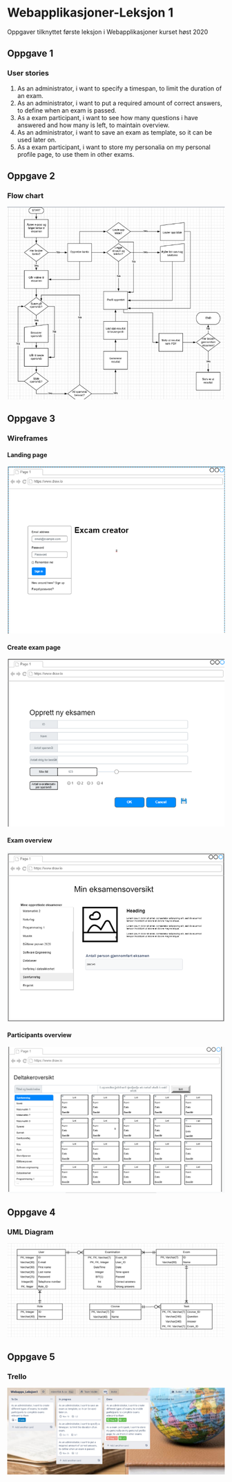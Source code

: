 # Webapplikasjoner-Leksjon 1
 Oppgaver tilknyttet første leksjon i Webapplikasjoner kurset høst 2020

## Oppgave 1
### User stories
1. As an administrator, i want to specify a timespan, to limit the duration of an exam.
2. As an administrator, i want to put a required amount of correct answers, to define when an exam is passed.
3. As a exam participant, i want to see how many questions i have answered and how many is left, to maintain overview.
4. As an administrator, i want to save an exam as template, so it can be used later on.
5. As a exam participant, i want to store my personalia on my personal profile page, to use them in other exams.

## Oppgave 2
### Flow chart
![Flow chart](https://github.com/mienna91/Webapplikasjoner-Leksjon-1/blob/master/flowchart_webapps1.png)

## Oppgave 3
### Wireframes
#### Landing page
![Landing page](https://github.com/mienna91/Webapplikasjoner-Leksjon-1/blob/master/webapps1_wireflanding.png)

#### Create exam page
![Create exam](https://github.com/mienna91/Webapplikasjoner-Leksjon-1/blob/master/webapps1_oppretteksamen.png)

#### Exam overview
![Overview](https://github.com/mienna91/Webapplikasjoner-Leksjon-1/blob/master/webapps1_eksamenoversikt.png)

#### Participants overview
![overview](https://github.com/mienna91/Webapplikasjoner-Leksjon-1/blob/master/webapps1_deltakere.png)

## Oppgave 4
### UML Diagram
![UML Diagram](https://github.com/mienna91/Webapplikasjoner-Leksjon-1/blob/master/Webapps1_UML.png)

## Oppgave 5
### Trello
![Trello](https://github.com/mienna91/Webapplikasjoner-Leksjon-1/blob/master/webapps1_trello.png)
